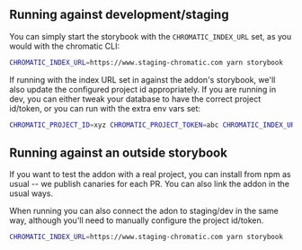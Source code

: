 ## Running against development/staging

You can simply start the storybook with the `CHROMATIC_INDEX_URL` set, as you would with the chromatic CLI:

```bash
CHROMATIC_INDEX_URL=https://www.staging-chromatic.com yarn storybook
```

If running with the index URL set in against the addon's storybook, we'll also update the configured
project id appropriately. If you are running in dev, you can either tweak your database to have
the correct project id/token, or you can run with the extra env vars set:

```bash
CHROMATIC_PROJECT_ID=xyz CHROMATIC_PROJECT_TOKEN=abc CHROMATIC_INDEX_URL=https://www.dev-chromatic.com yarn storybook
```

## Running against an outside storybook

If you want to test the addon with a real project, you can install from npm as usual -- we publish canaries for each PR. You can also link the addon in the usual ways.

When running you can also connect the adon to staging/dev in the same way, although you'll need to manually configure the project id/token.

```bash
CHROMATIC_INDEX_URL=https://www.staging-chromatic.com yarn storybook
```

